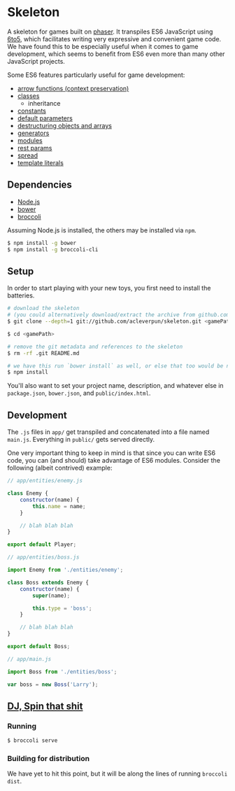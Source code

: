# Skeleton

A skeleton for games built on [phaser](http://phaser.io/).
It transpiles ES6 JavaScript using [6to5](https://github.com/6to5/6to5), which facilitates writing very expressive and convenient game code.
We have found this to be especially useful when it comes to game development, which seems to benefit from ES6 even more than many other JavaScript projects.

Some ES6 features particularly useful for game development:

- [arrow functions (context preservation)](https://6to5.org/features.html#arrow-functions)
- [classes](https://6to5.org/features.html#classes-1)
	- inheritance
- [constants](https://6to5.org/features.html#constants)
- [default parameters](https://6to5.org/features.html#default-parameters)
- [destructuring objects and arrays](https://6to5.org/features.html#destructuring)
- [generators](https://6to5.org/features.html#generators)
- [modules](https://6to5.org/features.html#modules)
- [rest params](https://6to5.org/features.html#rest-parameters)
- [spread](https://6to5.org/features.html#spread)
- [template literals](https://6to5.org/features.html#template-literals)


## Dependencies

- [Node.js](http://nodejs.org/)
- [bower](http://bower.io/)
- [broccoli](https://github.com/broccolijs/broccoli)

Assuming Node.js is installed, the others may be installed via `npm`.

```sh
$ npm install -g bower
$ npm install -g broccoli-cli
```


## Setup

In order to start playing with your new toys, you first need to install the batteries.

```sh
# download the skeleton
# (you could alternatively download/extract the archive from github.com, but that's lame)
$ git clone --depth=1 git://github.com/acleverpun/skeleton.git <gamePath>

$ cd <gamePath>

# remove the git metadata and references to the skeleton
$ rm -rf .git README.md

# we have this run `bower install` as well, or else that too would be necessary
$ npm install
```

You'll also want to set your project name, description, and whatever else in `package.json`, `bower.json`, and `public/index.html`.


## Development

The `.js` files in `app/` get transpiled and concatenated into a file named `main.js`.
Everything in `public/` gets served directly.

One very important thing to keep in mind is that since you can write ES6 code, you can (and should) take advantage of ES6 modules.
Consider the following (albeit contrived) example:

```javascript
// app/entities/enemy.js

class Enemy {
	constructor(name) {
		this.name = name;
	}

	// blah blah blah
}

export default Player;
```

```javascript
// app/entities/boss.js

import Enemy from './entities/enemy';

class Boss extends Enemy {
	constructor(name) {
		super(name);

		this.type = 'boss';
	}

	// blah blah blah
}

export default Boss;
```

```javascript
// app/main.js

import Boss from './entities/boss';

var boss = new Boss('Larry');
```


## [DJ, Spin that shit](http://youtu.be/yx28m-M--4Q)

### Running

```sh
$ broccoli serve
```

### Building for distribution

We have yet to hit this point, but it will be along the lines of running `broccoli dist`.
